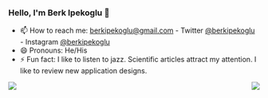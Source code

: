 ### Hello, I'm Berk Ipekoglu 👋

<!-- - 🔭 I’m currently working on Motivatiu -->
<!-- - 🌱 I’m currently learning Dart and Flutter -->
<!-- - 👯 I’m looking to collaborate on ... -->
<!-- - 🤔 I’m looking for help with ... -->
<!-- - 💬 Ask me about Flutter or Dart -->
- 📫 How to reach me: berkipekoglu@gmail.com - Twitter <a href="https://twitter.com/berkipekoglu">@berkipekoglu</a> - Instagram <a href="https://www.instagram.com/berkipekoglu/">@berkipekoglu</a>
- 😄 Pronouns: He/His
- ⚡ Fun fact: I like to listen to jazz. Scientific articles attract my attention. I like to review new application designs.


<div>
<img align="left" src="https://github-readme-stats.vercel.app/api/top-langs/?username=berkipekoglu&langs_count=8&title_color=ffffff&icon_color=bb2acf&text_color=ffffff&bg_color=360,cb2d3e,f85032&hide_border=false)](https://github.com/anuraghazra/github-readme-stats)">

<img align="right" src="https://github-readme-stats.vercel.app/api?username=berkipekoglu&&show_icons=true&title_color=ffffff&icon_color=bb2acf&text_color=daf7dc&bg_color=38194f&hide_border=true">
</div>
